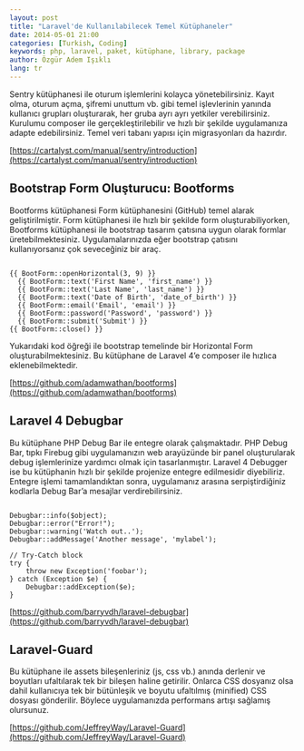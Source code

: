 ```yaml
---
layout: post
title: "Laravel'de Kullanılabilecek Temel Kütüphaneler"
date: 2014-05-01 21:00
categories: [Turkish, Coding]
keywords: php, laravel, paket, kütüphane, library, package
author: Özgür Adem Işıklı
lang: tr
---
```


Sentry kütüphanesi ile oturum işlemlerini kolayca yönetebilirsiniz. Kayıt olma, oturum açma, şifremi unuttum vb. gibi temel işlevlerinin yanında kullanıcı grupları oluşturarak, her gruba ayrı ayrı yetkiler verebilirsiniz. Kurulumu composer ile gerçekleştirilebilir ve hızlı bir şekilde uygulamanıza adapte edebilirsiniz. Temel veri tabanı yapısı için migrasyonları da hazırdır.

[https://cartalyst.com/manual/sentry/introduction](https://cartalyst.com/manual/sentry/introduction)

## Bootstrap Form Oluşturucu: Bootforms

Bootforms kütüphanesi Form kütüphanesini (GitHub) temel alarak geliştirilmiştir. Form kütüphanesi ile hızlı bir şekilde form oluşturabiliyorken, Bootforms kütüphanesi ile bootstrap tasarım çatısına uygun olarak formlar üretebilmektesiniz. Uygulamalarınızda eğer bootstrap çatısını kullanıyorsanız çok seveceğiniz bir araç.

<pre><code class="language-php">
{{ BootForm::openHorizontal(3, 9) }}
  {{ BootForm::text('First Name', 'first_name') }}
  {{ BootForm::text('Last Name', 'last_name') }}
  {{ BootForm::text('Date of Birth', 'date_of_birth') }}
  {{ BootForm::email('Email', 'email') }}
  {{ BootForm::password('Password', 'password') }}
  {{ BootForm::submit('Submit') }}
{{ BootForm::close() }}
</code></pre>

Yukarıdaki kod öğreği ile bootstrap temelinde bir Horizontal Form oluşturabilmektesiniz. Bu kütüphane de Laravel 4’e composer ile hızlıca eklenebilmektedir.

[https://github.com/adamwathan/bootforms](https://github.com/adamwathan/bootforms)

## Laravel 4 Debugbar

Bu kütüphane PHP Debug Bar ile entegre olarak çalışmaktadır. PHP Debug Bar, tıpkı Firebug gibi uygulamanızın web arayüzünde bir panel oluşturularak debug işlemlerinize yardımcı olmak için tasarlanmıştır. Laravel 4 Debugger ise bu kütüphanin hızlı bir şekilde projenize entegre edilmesidir diyebiliriz. Entegre işlemi tamamlandıktan sonra, uygulamanız arasına serpiştirdiğiniz kodlarla Debug Bar’a mesajlar verdirebilirsiniz.

<pre><code class="language-php">
Debugbar::info($object);
Debugbar::error("Error!");
Debugbar::warning('Watch out..');
Debugbar::addMessage('Another message', 'mylabel');
 
// Try-Catch block
try {
    throw new Exception('foobar');
} catch (Exception $e) {
    Debugbar::addException($e);
}
</code></pre>

[https://github.com/barryvdh/laravel-debugbar](https://github.com/barryvdh/laravel-debugbar)

## Laravel-Guard

Bu kütüphane ile assets bileşenleriniz (js, css vb.) anında derlenir ve boyutları ufaltılarak tek bir bileşen haline getirilir. Onlarca CSS dosyanız olsa dahil kullanıcıya tek bir bütünleşik ve boyutu ufaltılmış (minified) CSS dosyası gönderilir. Böylece uygulamanızda performans artışı sağlamış olursunuz.

[https://github.com/JeffreyWay/Laravel-Guard](https://github.com/JeffreyWay/Laravel-Guard)
